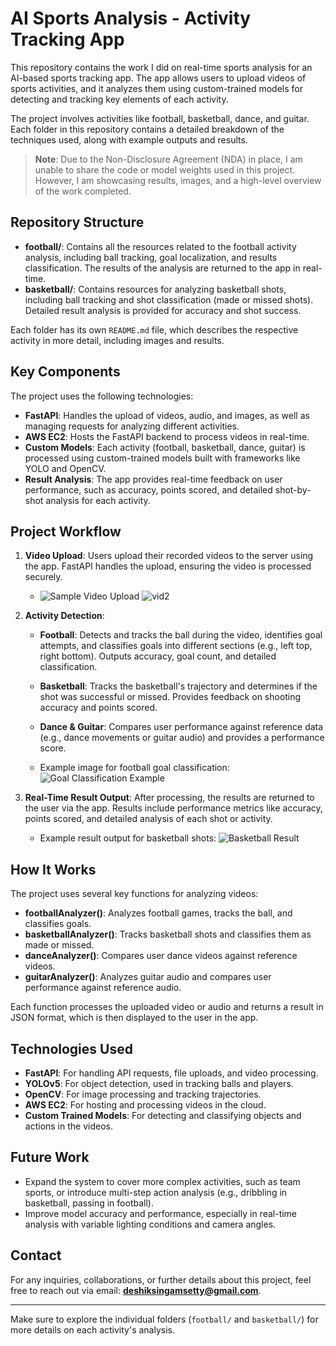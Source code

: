 # AI Sports Analysis - Activity Tracking App

This repository contains the work I did on real-time sports analysis for an AI-based sports tracking app. The app allows users to upload videos of sports activities, and it analyzes them using custom-trained models for detecting and tracking key elements of each activity.

The project involves activities like football, basketball, dance, and guitar. Each folder in this repository contains a detailed breakdown of the techniques used, along with example outputs and results.

> **Note**: Due to the Non-Disclosure Agreement (NDA) in place, I am unable to share the code or model weights used in this project. However, I am showcasing results, images, and a high-level overview of the work completed.

## Repository Structure

- **football/**: Contains all the resources related to the football activity analysis, including ball tracking, goal localization, and results classification. The results of the analysis are returned to the app in real-time.
- **basketball/**: Contains resources for analyzing basketball shots, including ball tracking and shot classification (made or missed shots). Detailed result analysis is provided for accuracy and shot success.

Each folder has its own `README.md` file, which describes the respective activity in more detail, including images and results.

## Key Components

The project uses the following technologies:

- **FastAPI**: Handles the upload of videos, audio, and images, as well as managing requests for analyzing different activities.
- **AWS EC2**: Hosts the FastAPI backend to process videos in real-time.
- **Custom Models**: Each activity (football, basketball, dance, guitar) is processed using custom-trained models built with frameworks like YOLO and OpenCV.
- **Result Analysis**: The app provides real-time feedback on user performance, such as accuracy, points scored, and detailed shot-by-shot analysis for each activity.

## Project Workflow

1. **Video Upload**: Users upload their recorded videos to the server using the app. FastAPI handles the upload, ensuring the video is processed securely.
   - ![Sample Video Upload](basketball/img1.png) ![vid2](basketball/img2.png)

2. **Activity Detection**:
   - **Football**: Detects and tracks the ball during the video, identifies goal attempts, and classifies goals into different sections (e.g., left top, right bottom). Outputs accuracy, goal count, and detailed classification.
   - **Basketball**: Tracks the basketball's trajectory and determines if the shot was successful or missed. Provides feedback on shooting accuracy and points scored.
   - **Dance & Guitar**: Compares user performance against reference data (e.g., dance movements or guitar audio) and provides a performance score.
   
   - Example image for football goal classification:
     ![Goal Classification Example](Football/img2.png)

3. **Real-Time Result Output**: After processing, the results are returned to the user via the app. Results include performance metrics like accuracy, points scored, and detailed analysis of each shot or activity.
   - Example result output for basketball shots:
     ![Basketball Result](Basketball/img4.png)

## How It Works

The project uses several key functions for analyzing videos:
- **footballAnalyzer()**: Analyzes football games, tracks the ball, and classifies goals.
- **basketballAnalyzer()**: Tracks basketball shots and classifies them as made or missed.
- **danceAnalyzer()**: Compares user dance videos against reference videos.
- **guitarAnalyzer()**: Analyzes guitar audio and compares user performance against reference audio.

Each function processes the uploaded video or audio and returns a result in JSON format, which is then displayed to the user in the app.

## Technologies Used

- **FastAPI**: For handling API requests, file uploads, and video processing.
- **YOLOv5**: For object detection, used in tracking balls and players.
- **OpenCV**: For image processing and tracking trajectories.
- **AWS EC2**: For hosting and processing videos in the cloud.
- **Custom Trained Models**: For detecting and classifying objects and actions in the videos.

## Future Work

- Expand the system to cover more complex activities, such as team sports, or introduce multi-step action analysis (e.g., dribbling in basketball, passing in football).
- Improve model accuracy and performance, especially in real-time analysis with variable lighting conditions and camera angles.

## Contact

For any inquiries, collaborations, or further details about this project, feel free to reach out via email: **deshiksingamsetty@gmail.com**.

---

Make sure to explore the individual folders (`football/` and `basketball/`) for more details on each activity's analysis.
